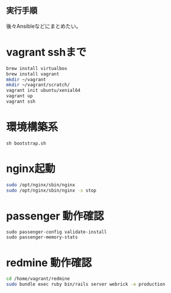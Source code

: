 実行手順
--------

後々Ansibleなどにまとめたい。

vagrant sshまで
===============

``` sh
brew install virtualbox
brew install vagrant
mkdir ~/vagrant
mkdir ~/vagrant/scratch/
vagrant init ubuntu/xenial64
vagrant up
vagrant ssh
```

環境構築系
==========

```
sh bootstrap.sh
```

nginx起動
=========

``` sh
sudo /opt/nginx/sbin/nginx
sudo /opt/nginx/sbin/nginx -s stop
```

passenger 動作確認
==================

```
sudo passenger-config validate-install
sudo passenger-memory-stats
```

redmine 動作確認
================

``` sh
cd /home/vagrant/redmine
sudo bundle exec ruby bin/rails server webrick -e production
```

